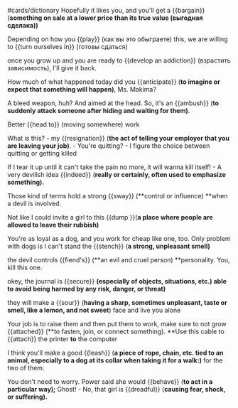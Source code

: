#cards/dictionary 
Hopefully it likes you, and you'll get a {{bargain}} (**something on sale at a lower price than its true value (выгодная сделака))** 

Depending on how you {{play}} (как вы это обыграете) this, we are willing to {{turn ourselves in}} (готовы сдаться)

once you grow up and you are ready to {{develop an addiction}} (взрастить зависимость), I'll give it back.

How much of what happened today did you {{anticipate}} (**to imagine or expect that something will happen)**, Ms. Makima?

A bleed weapon, huh? And aimed at the head. So, it's an {{ambush}} (**to suddenly attack someone after hiding and waiting for them)**. <!--SR:!2024-01-01,4,270-->

Better {{head to}} (moving somewhere) work <!--SR:!2024-01-04,7,250-->

What is this? - my {{resignation}} (**the act of telling your employer that you are leaving your job)**. - You're quitting? - I figure the choice between quitting or getting killed

If I tear it up until it can't take the pain no more, it will wanna kill itself! - A very devilish idea {{indeed}} (**really or certainly, often used to emphasize something).** 

Those kind of terms hold a strong {{sway}} (**control or influence) **when a devil is involved.

Not like I could invite a girl to this {{dump }}(**a place where people are allowed to leave their rubbish)** 

You're as loyal as a dog, and you work for cheap like one, too. Only problem with dogs is I can't stand the {{stench}} (**a strong, unpleasant smell)** 

the devil controls {{fiend's}} (**an evil and cruel person) **personality. You, kill this one.

okey, the journal is {{secure}} **(especially of objects, situations, etc.) able to avoid being harmed by any risk, danger, or threat)** 

they will make a {{sour}} (**having a sharp, sometimes unpleasant, taste or smell, like a lemon, and not sweet**) face and live you alone

Your job is to raise them and then put them to work, make sure to not grow {{attached}} (**to fasten, join, or connect something). **Use this cable to {{attach}} the printer **to** the computer 

I think you'll make a good {{leash}} (**a piece of rope, chain, etc. tied to an animal, especially to a dog at its collar when taking it for a walk:)** for the two of them. <!--SR:!2023-12-31,3,250-->

You don't need to worry. Power said she would {{behave}} (**to act in a particular way);** 
Ghost! - No, that girl is {{dreadful}} (**causing fear, shock, or suffering).** 